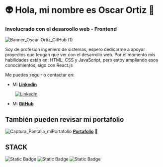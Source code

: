 # 👽 Hola, mi nombre es Oscar Ortiz 👋
### Involucrado con el desaroollo web - Frontend

![Banner_Oscar-Ortiz_GitHub (1)](https://github.com/oskrobot/oskrobot/assets/115122435/a30ac7eb-0641-4b7d-b5c9-3d26813c4ba4)


Soy de profesión ingeniero de sistemas, espero dedicarme a apoyar proyectos que tengan que ver con el desarrollo web. Por el momento mis habilidades están en: HTML, CSS y JavaScript, pero estoy ampliando esos conocimientos, sigo con React.js

Me puedes seguir o contactar en:

* Mi [**Linkedin**](https://www.linkedin.com/in/oscar-alexander-ortiz-beltran)

&emsp;&emsp; <a href="https://www.linkedin.com/in/oscar-alexander-ortiz-beltran" target="_blank"><img alt="LinkedIn" src="https://img.shields.io/badge/linkedin-%230077B5.svg?&style=for-the-badge&logo=linkedin&logoColor=white" /></a>  

* Mi [**GitHub**](https://github.com/oskrobot)

## También pueden revisar mi portafolio
![Captura_Pantalla_miPortafolio](https://github.com/oskrobot/oskrobot/assets/115122435/05f73bcd-104c-467c-9811-f81fda22f23e) 
[**Portafolio**](https://oskrobot.github.io/miPortafolio/) 📄


## STACK

![Static Badge](https://img.shields.io/badge/HTML-%23ff5722?style=for-the-badge&logo=HTML5&labelColor=black&color=%23ff5722) ![Static Badge](https://img.shields.io/badge/CSS-blue?style=for-the-badge&logo=CSS3&labelColor=black&color=blue) ![Static Badge](https://img.shields.io/badge/JavaScript-blue?style=for-the-badge&logo=JavaScript&labelColor=black&color=%23ffc107)


